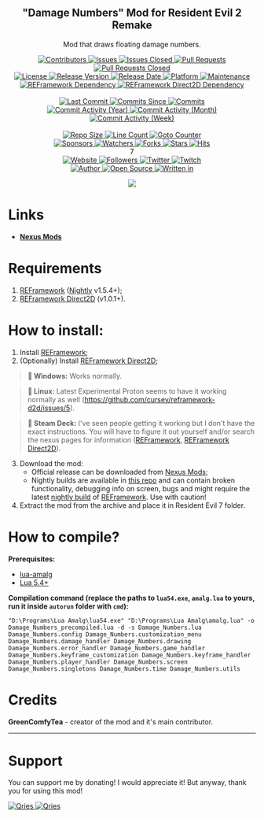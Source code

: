 <p align="center">
	<h2 align="center"><b>"Damage Numbers" Mod for Resident Evil 2 Remake</b></h2>
	<p align="center">Mod that draws floating damage numbers.</p>
</p>

<p align="center">
	<a href="https://github.com/greencomfytea/RE7-Damage-Numbers/graphs/contributors">
		<img alt="Contributors" src="https://custom-icon-badges.demolab.com/github/contributors/greencomfytea/RE7-Damage-Numbers?logo=person-add" />
	</a>
	<a href="https://github.com/greencomfytea/RE7-Damage-Numbers/issues">
		<img alt="Issues" src="https://custom-icon-badges.demolab.com/github/issues/greencomfytea/RE7-Damage-Numbers?logo=issue-opened" />
	</a>
	<a href="https://github.com/greencomfytea/RE7-Damage-Numbers/issues">
		<img alt="Issues Closed" src="https://custom-icon-badges.demolab.com/github/issues-closed/greencomfytea/RE7-Damage-Numbers?logo=issue-closed" />
	</a>
	<a href="https://github.com/greencomfytea/RE7-Damage-Numbers/pulls">
		<img alt="Pull Requests" src="https://custom-icon-badges.demolab.com/github/issues-pr/greencomfytea/RE7-Damage-Numbers?logo=git-pull-request" />
	</a>
	<a href="https://github.com/greencomfytea/RE7-Damage-Numbers/pulls">
		<img alt="Pull Requests Closed" src="https://custom-icon-badges.demolab.com/github/issues-pr-closed/greencomfytea/RE7-Damage-Numbers?logo=git-pull-request-closed" />
	</a>
	<br>
	<a href="https://github.com/greencomfytea/RE7-Damage-Numbers/blob/main/LICENSE">
		<img alt="License" src="https://custom-icon-badges.demolab.com/github/license/greencomfytea/RE7-Damage-Numbers?logo=law" />
	</a>
	<a href="https://github.com/greencomfytea/RE7-Damage-Numbers/releases">
		<img alt="Release Version" src="https://custom-icon-badges.demolab.com/github/v/release/greencomfytea/RE7-Damage-Numbers?logo=tag" />
	</a>
	<a href="https://github.com/greencomfytea/RE7-Damage-Numbers/releases">
		<img alt="Release Date" src="https://custom-icon-badges.demolab.com/github/release-date/greencomfytea/RE7-Damage-Numbers?logo=clock" />
	</a>
	<a href="">
		<img alt="Platform" src="https://custom-icon-badges.demolab.com/badge/platform-win%20%7C%20linux%20%7C%20steam%20deck-blue?logo=device-desktop" />
	</a>
	<a href="">
		<img alt="Maintenance" src="https://custom-icon-badges.demolab.com/maintenance/yes/2024?logo=tools" />
	</a>
	<br>
	<a href="https://nexusmods.com/residentevil22019/mods/1097">
		<img alt="REFramework Dependency" src="https://custom-icon-badges.demolab.com/badge/dependency-REFramework%20v1.5.4%2B-green?logo=package-dependencies" />
	</a>
   	<a href="https://nexusmods.com/residentevil22019/mods/1475">
		<img alt="REFramework Direct2D Dependency" src="https://custom-icon-badges.demolab.com/badge/dependency-REFramework%20Direct2D%20v1.0.1%2B-yellow?logo=package-dependencies" />
	</a>
	<br>
	<br>
	<a href="https://github.com/greencomfytea/RE7-Damage-Numbers/commits/main">
		<img alt="Last Commit" src="https://custom-icon-badges.demolab.com/github/last-commit/greencomfytea/RE7-Damage-Numbers?logo=git-commit" />
	</a>
	<a href="https://github.com/greencomfytea/RE7-Damage-Numbers/commits/main">
		<img alt="Commits Since" src="https://custom-icon-badges.demolab.com/github/commits-since/greencomfytea/RE7-Damage-Numbers/latest?logo=git-commit" />
	</a>
	<a href="https://github.com/greencomfytea/RE7-Damage-Numbers/commits/main">
		<img alt="Commits" src="https://custom-icon-badges.demolab.com/github/commit-activity/t/greencomfytea/RE7-Damage-Numbers?logo=git-commit" />
	</a>
	<br>
	<a href="https://github.com/greencomfytea/RE7-Damage-Numbers/graphs/commit-activity">
		<img alt="Commit Activity (Year)" src="https://custom-icon-badges.demolab.com/github/commit-activity/y/greencomfytea/RE7-Damage-Numbers?logo=pulse" />
	</a>
	<a href="https://github.com/greencomfytea/RE7-Damage-Numbers/graphs/commit-activity">
		<img alt="Commit Activity (Month)" src="https://custom-icon-badges.demolab.com/github/commit-activity/m/greencomfytea/RE7-Damage-Numbers?logo=pulse" />
	</a>
	<a href="https://github.com/greencomfytea/RE7-Damage-Numbers/graphs/commit-activity">
		<img alt="Commit Activity (Week)" src="https://custom-icon-badges.demolab.com/github/commit-activity/w/greencomfytea/RE7-Damage-Numbers?logo=pulse" />
	</a>
	<br>
	<br>
	<a href="">
		<img alt="Repo Size" src="https://custom-icon-badges.demolab.com/github/repo-size/greencomfytea/RE7-Damage-Numbers?logo=database" />
	</a>
	<a href="">
		<img alt="Line Count" src="https://sloc.xyz/github/greencomfytea/RE7-Damage-Numbers" />
	</a>
	<a href="">
		<img alt="Goto Counter" src="https://custom-icon-badges.demolab.com/github/search/greencomfytea/RE7-Damage-Numbers/goto?logo=git-compare" />
	</a>
	<br>
	<a href="https://github.com/sponsors/greencomfytea">
		<img alt="Sponsors" src="https://custom-icon-badges.demolab.com/github/sponsors/greencomfytea?logo=heart" />
	</a>
	<a href="https://github.com/GreenComfyTea/RE7-Damage-Numbers/watchers">
		<img alt="Watchers" src="https://custom-icon-badges.demolab.com/github/watchers/greencomfytea/RE7-Damage-Numbers?logo=eye" />
	</a>
	<a href="https://github.com/greencomfytea/RE7-Damage-Numbers/forks">
		<img alt="Forks" src="https://custom-icon-badges.demolab.com/github/forks/greencomfytea/RE7-Damage-Numbers?logo=repo-forked" />
	</a>
	<a href="https://github.com/greencomfytea/RE7-Damage-Numbers/stargazers">
		<img alt="Stars" src="https://custom-icon-badges.demolab.com/github/stars/greencomfytea/RE7-Damage-Numbers?logo=star" />
	</a>
	<a href="https://github.com/greencomfytea/RE7-Damage-Numbers/graphs/traffic">
		<img alt="Hits" src="https://custom-icon-badges.demolab.com/endpoint?url=https://hits.dwyl.com/greencomfytea/RE7-Damage-Numbers.json?color=blue&logo=eye" />
	</a>
	<br>7
	<br>
	<a href="https://nexusmods.com/residentevil22019/mods/1479">
		<img alt="Website" src="https://custom-icon-badges.demolab.com/website?down_color=red&down_message=down&up_color=brightgreen&up_message=up&logo=link&url=https://nexusmods.com/residentevil22019/mods/1479" />
	</a>
	<a href="https://github.com/greencomfytea?tab=followers">
		<img alt="Followers" src="https://custom-icon-badges.demolab.com/github/followers/greencomfytea?logo=people" />
	</a>
	<a href="https://twitter.com/greencomfytea">
		<img alt="Twitter" src="https://img.shields.io/twitter/follow/greencomfytea?logo=twitter" />
	</a>
	<a href="https://twitch.tv/greencomfytea">
		<img alt="Twitch" src="https://img.shields.io/twitch/status/greencomfytea?logo=twitch" />
	</a>
	<br>
	<a href="https://github.com/greencomfytea">
		<img alt="Author" src="https://custom-icon-badges.demolab.com/badge/author-GreenComfyTea-green?logo=person" />
	</a>
	<a href="https://github.com/topics/open-source">
		<img alt="Open Source" src="https://img.shields.io/badge/open%20source-%20yes-brightgreen?logo=openvpn" />
	</a>
	<a href="https://cursey.github.io/reframework-book/index.html#lua-scripting">
		<img alt="Written in" src="https://custom-icon-badges.demolab.com/badge/written in-lua-000080?logo=terminal" />
	</a>
</p>

<p align="center">
	<a>
		<img align="center" src="https://github.com/GreenComfyTea/RE7-Damage-Numbers/assets/30152047/7d31446a-1f59-4112-bae5-bbc47461d5ef" />
	</a>
</p>

# Links
* **[Nexus Mods](https://nexusmods.com/residentevil7/mods/133)**

# Requirements
1. [REFramework](https://nexusmods.com/residentevil7/mods/80) ([Nightly](https://github.com/praydog/REFramework-nightly/releases) v1.5.4+);
2. [REFramework Direct2D](https://nexusmods.com/residentevil7/mods/131) (v1.0.1+).

# How to install:
1. Install [REFramework](https://nexusmods.com/residentevil7/mods/80);
2. (Optionally) Install [REFramework Direct2D](https://nexusmods.com/residentevil7/mods/131);
>**:pushpin: Windows:** Works normally.

>**:pushpin: Linux:** Latest Experimental Proton seems to have it working normally as well (https://github.com/cursey/reframework-d2d/issues/5).

>**:pushpin: Steam Deck:** I've seen people getting it working but I don't have the exact instructions. You will have to figure it out yourself and/or search the nexus pages for information ([REFramework](https://nexusmods.com/residentevil7/mods/80), [REFramework Direct2D](https://www.nexusmods.com/monsterhunterrise/mods/134)).

3. Download the mod:
    * Official release can be downloaded from [Nexus Mods](https://nexusmods.com/residentevil7/mods/133);
    * Nightly builds are available in [this repo](https://github.com/GreenComfyTea/RE7-Health-Bars) and can contain broken functionality, debugging info on screen, bugs and might require the latest [nightly build](https://github.com/praydog/REFramework-nightly/releases) of [REFramework](https://nexusmods.com/residentevil7/mods/80). Use with caution!
4. Extract the mod from the archive and place it in Resident Evil 7 folder.

# How to compile?
**Prerequisites:**
+ [lua-amalg](https://github.com/siffiejoe/lua-amalg)    
+ [Lua 5.4+](https://www.lua.org/)  

**Compilation command (replace the paths to `lua54.exe`, `amalg.lua` to yours, run it inside `autorun` folder with `cmd`):**

`"D:\Programs\Lua Amalg\lua54.exe" "D:\Programs\Lua Amalg\amalg.lua" -o Damage_Numbers_precompiled.lua -d -s Damage_Numbers.lua Damage_Numbers.config Damage_Numbers.customization_menu Damage_Numbers.damage_handler Damage_Numbers.drawing  Damage_Numbers.error_handler Damage_Numbers.game_handler Damage_Numbers.keyframe_customization Damage_Numbers.keyframe_handler Damage_Numbers.player_handler Damage_Numbers.screen Damage_Numbers.singletons Damage_Numbers.time Damage_Numbers.utils`

# Credits
**GreenComfyTea** - creator of the mod and it's main contributor.
  
***
# Support

You can support me by donating! I would appreciate it! But anyway, thank you for using this mod!

 <a href="https://streamelements.com/greencomfytea/tip">
  <img alt="Qries" src="https://panels.twitch.tv/panel-48897356-image-c6155d48-b689-4240-875c-f3141355cb56">
</a>
<a href="https://ko-fi.com/greencomfytea">
  <img alt="Qries" src="https://panels.twitch.tv/panel-48897356-image-c2fcf835-87e4-408e-81e8-790789c7acbc">
</a>
